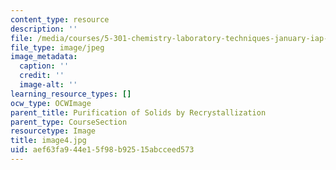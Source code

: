 ```yaml
---
content_type: resource
description: ''
file: /media/courses/5-301-chemistry-laboratory-techniques-january-iap-2012/aef63fa944e15f98b92515abcceed573_image4.jpg
file_type: image/jpeg
image_metadata:
  caption: ''
  credit: ''
  image-alt: ''
learning_resource_types: []
ocw_type: OCWImage
parent_title: Purification of Solids by Recrystallization
parent_type: CourseSection
resourcetype: Image
title: image4.jpg
uid: aef63fa9-44e1-5f98-b925-15abcceed573
---
```

